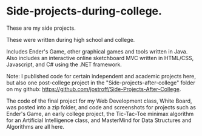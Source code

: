 # Side-projects-during-college.
These are my side projects. 

These were written during high school and college.

Includes Ender's Game, other graphical games and tools written in Java.
Also includes an interactive online sketchboard MVC written in HTML/CSS, Javascript, and C# using the .NET framework.

Note: I published code for certain independent and academic projects here, but also one post-college project in the "Side-projects-after-college" folder on my github: https://github.com/jostroff/Side-Projects-After-College.

The code of the final project for my Web Development class, White Board, was posted into a zip folder, and code and screenshots for projects such as Ender's Game, an early college project, the Tic-Tac-Toe minimax algorithm for an Artificial Intelligence class, and MasterMind for Data Structures and Algorithms are all here.
